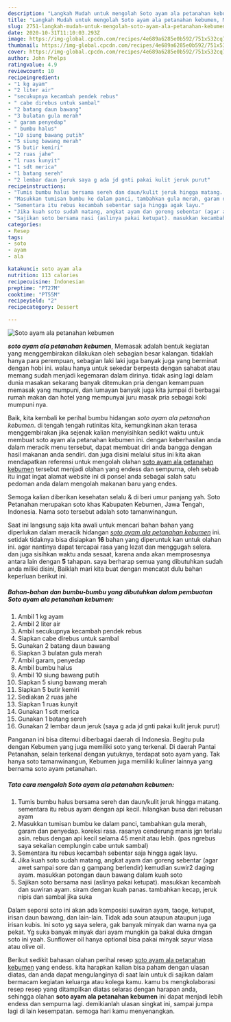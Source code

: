 ```yaml
---
description: "Langkah Mudah untuk mengolah Soto ayam ala petanahan kebumen, Menggugah Selera"
title: "Langkah Mudah untuk mengolah Soto ayam ala petanahan kebumen, Menggugah Selera"
slug: 2751-langkah-mudah-untuk-mengolah-soto-ayam-ala-petanahan-kebumen-menggugah-selera
date: 2020-10-31T11:10:03.293Z
image: https://img-global.cpcdn.com/recipes/4e689a6285e0b592/751x532cq70/soto-ayam-ala-petanahan-kebumen-foto-resep-utama.jpg
thumbnail: https://img-global.cpcdn.com/recipes/4e689a6285e0b592/751x532cq70/soto-ayam-ala-petanahan-kebumen-foto-resep-utama.jpg
cover: https://img-global.cpcdn.com/recipes/4e689a6285e0b592/751x532cq70/soto-ayam-ala-petanahan-kebumen-foto-resep-utama.jpg
author: John Phelps
ratingvalue: 4.9
reviewcount: 10
recipeingredient:
- "1 kg ayam"
- "2 liter air"
- "secukupnya kecambah pendek rebus"
- " cabe direbus untuk sambal"
- "2 batang daun bawang"
- "3 bulatan gula merah"
- " garam penyedap"
- " bumbu halus"
- "10 siung bawang putih"
- "5 siung bawang merah"
- "5 butir kemiri"
- "2 ruas jahe"
- "1 ruas kunyit"
- "1 sdt merica"
- "1 batang sereh"
- "2 lembar daun jeruk saya g ada jd gnti pakai kulit jeruk purut"
recipeinstructions:
- "Tumis bumbu halus bersama sereh dan daun/kulit jeruk hingga matang. sementara itu rebus ayam dengan api kecil. hilangkan busa dari rebusan ayam"
- "Masukkan tumisan bumbu ke dalam panci, tambahkan gula merah, garam dan penyedap. koreksi rasa. rasanya cenderung manis jgn terlalu asin. rebus dengan api kecil selama 45 menit atau lebih. (pas ngrebus saya sekalian cemplungin cabe untuk sambal)"
- "Sementara itu rebus kecambah sebentar saja hingga agak layu."
- "Jika kuah soto sudah matang, angkat ayam dan goreng sebentar (agar awet sampai sore dan g gampang berlendir) kemudian suwir2 daging ayam. masukkan potongan daun bawang dalam kuah soto"
- "Sajikan soto bersama nasi (aslinya pakai ketupat). masukkan kecambah dan suwiran ayam. siram dengan kuah panas. tambahkan kecap, jeruk nipis dan sambal jika suka"
categories:
- Resep
tags:
- soto
- ayam
- ala

katakunci: soto ayam ala 
nutrition: 113 calories
recipecuisine: Indonesian
preptime: "PT27M"
cooktime: "PT55M"
recipeyield: "2"
recipecategory: Dessert

---
```



![Soto ayam ala petanahan kebumen](https://img-global.cpcdn.com/recipes/4e689a6285e0b592/751x532cq70/soto-ayam-ala-petanahan-kebumen-foto-resep-utama.jpg)

<b><i>soto ayam ala petanahan kebumen</i></b>, Memasak adalah bentuk kegiatan yang menggembirakan dilakukan oleh sebagian besar kalangan. tidaklah hanya para perempuan, sebagian laki laki juga banyak juga yang berminat dengan hobi ini. walau hanya untuk sekedar berpesta dengan sahabat atau memang sudah menjadi kegemaran dalam dirinya. tidak asing lagi dalam dunia masakan sekarang banyak ditemukan pria dengan kemampuan memasak yang mumpuni, dan lumayan banyak juga kita jumpai di berbagai rumah makan dan hotel yang mempunyai juru masak pria sebagai koki mumpuni nya.

Baik, kita kembali ke perihal bumbu hidangan <i>soto ayam ala petanahan kebumen</i>. di tengah tengah rutinitas kita, kemungkinan akan terasa menggembirakan jika sejenak kalian menyisihkan sedikit waktu untuk membuat soto ayam ala petanahan kebumen ini. dengan keberhasilan anda dalam meracik menu tersebut, dapat membuat diri anda bangga dengan hasil makanan anda sendiri. dan juga disini melalui situs ini kita akan mendapatkan referensi untuk mengolah olahan <u>soto ayam ala petanahan kebumen</u> tersebut menjadi olahan yang endess dan sempurna, oleh sebab itu ingat ingat alamat website ini di ponsel anda sebagai salah satu pedoman anda dalam mengolah makanan baru yang endes.

Semoga kalian diberikan kesehatan selalu &amp; di beri umur panjang yah. Soto Petanahan merupakan soto khas Kabupaten Kebumen, Jawa Tengah, Indonesia. Nama soto tersebut adalah soto tamanwinangun.


Saat ini langsung saja kita awali untuk mencari bahan bahan yang diperlukan dalam meracik hidangan <u><i>soto ayam ala petanahan kebumen</i></u> ini. setidak tidaknya bisa disiapkan <b>16</b> bahan yang diperuntuk kan untuk olahan ini. agar nantinya dapat tercapai rasa yang lezat dan menggugah selera. dan juga sisihkan waktu anda sesaat, karena anda akan memprosesnya antara lain dengan <b>5</b> tahapan. saya berharap semua yang dibutuhkan sudah anda miliki disini, Baiklah mari kita buat dengan mencatat dulu bahan keperluan berikut ini.

<!--inarticleads1-->

##### Bahan-bahan dan bumbu-bumbu yang dibutuhkan dalam pembuatan Soto ayam ala petanahan kebumen:

1. Ambil 1 kg ayam
1. Ambil 2 liter air
1. Ambil secukupnya kecambah pendek rebus
1. Siapkan  cabe direbus untuk sambal
1. Gunakan 2 batang daun bawang
1. Siapkan 3 bulatan gula merah
1. Ambil  garam, penyedap
1. Ambil  bumbu halus
1. Ambil 10 siung bawang putih
1. Siapkan 5 siung bawang merah
1. Siapkan 5 butir kemiri
1. Sediakan 2 ruas jahe
1. Siapkan 1 ruas kunyit
1. Gunakan 1 sdt merica
1. Gunakan 1 batang sereh
1. Gunakan 2 lembar daun jeruk (saya g ada jd gnti pakai kulit jeruk purut)


Panganan ini bisa ditemui diberbagai daerah di Indonesia. Begitu pula dengan Kebumen yang juga memiliki soto yang terkenal. Di daerah Pantai Petanahan, selain terkenal dengan yutuknya, terdapat soto ayam yang. Tak hanya soto tamanwinangun, Kebumen juga memiliki kuliner lainnya yang bernama soto ayam petanahan. 

<!--inarticleads2-->

##### Tata cara mengolah Soto ayam ala petanahan kebumen:

1. Tumis bumbu halus bersama sereh dan daun/kulit jeruk hingga matang. sementara itu rebus ayam dengan api kecil. hilangkan busa dari rebusan ayam
1. Masukkan tumisan bumbu ke dalam panci, tambahkan gula merah, garam dan penyedap. koreksi rasa. rasanya cenderung manis jgn terlalu asin. rebus dengan api kecil selama 45 menit atau lebih. (pas ngrebus saya sekalian cemplungin cabe untuk sambal)
1. Sementara itu rebus kecambah sebentar saja hingga agak layu.
1. Jika kuah soto sudah matang, angkat ayam dan goreng sebentar (agar awet sampai sore dan g gampang berlendir) kemudian suwir2 daging ayam. masukkan potongan daun bawang dalam kuah soto
1. Sajikan soto bersama nasi (aslinya pakai ketupat). masukkan kecambah dan suwiran ayam. siram dengan kuah panas. tambahkan kecap, jeruk nipis dan sambal jika suka


Dalam seporsi soto ini akan ada komposisi suwiran ayam, taoge, ketupat, irisan daun bawang, dan lain-lain. Tidak ada soun ataupun ataupun juga irisan kubis. Ini soto yg saya selera, gak banyak minyak dan warna nya ga pekat. Yg suka banyak minyak dari ayam mungkin ga bakal duka drngan soto ini yaah. Sunflower oil hanya optional bisa pakai minyak sayur viasa atau olive oil. 

Berikut sedikit bahasan olahan perihal resep <u>soto ayam ala petanahan kebumen</u> yang endess. kita harapkan kalian bisa paham dengan ulasan diatas, dan anda dapat mengulanginya di saat lain untuk di sajikan dalam bermacam kegiatan keluarga atau kolega kamu. kamu bs mengkolaborasi resep resep yang ditampilkan diatas selaras dengan harapan anda, sehingga olahan <b>soto ayam ala petanahan kebumen</b> ini dapat menjadi lebih endess dan sempurna lagi. demikianlah ulasan singkat ini, sampai jumpa lagi di lain kesempatan. semoga hari kamu menyenangkan.
